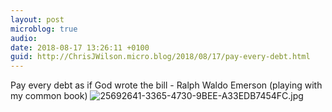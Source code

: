 ```yaml
---
layout: post
microblog: true
audio: 
date: 2018-08-17 13:26:11 +0100
guid: http://ChrisJWilson.micro.blog/2018/08/17/pay-every-debt.html
---
```

Pay every debt as if God wrote the bill - Ralph Waldo Emerson (playing with my common book) 
![25692641-3365-4730-9BEE-A33EDB7454FC.jpg](http://chrisjwilson.me/uploads/2018/4f2175887b.jpg)
